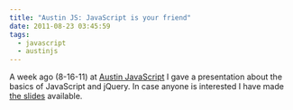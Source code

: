 ```yaml
---
title: "Austin JS: JavaScript is your friend"
date: 2011-08-23 03:45:59
tags:
  - javascript
  - austinjs
---
```

A week ago (8-16-11) at [Austin JavaScript](http://austinjavascript.com/) I gave a presentation about the basics of JavaScript and jQuery. In case anyone is interested I have made [the slides](/slides/js-basics) available.
